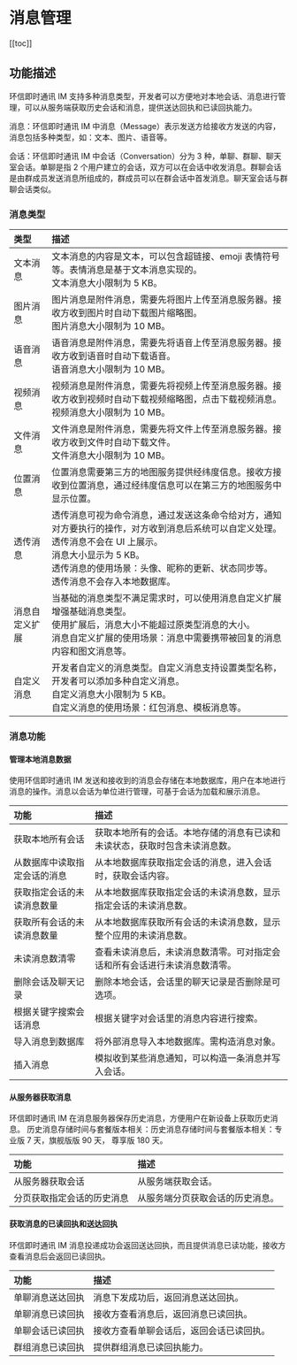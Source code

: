 # 消息管理

[[toc]]

## 功能描述

环信即时通讯 IM 支持多种消息类型，开发者可以方便地对本地会话、消息进行管理，可以从服务端获取历史会话和消息，提供送达回执和已读回执能力。

消息：环信即时通讯 IM 中消息（Message）表示发送方给接收方发送的内容，消息包括多种类型，如：文本、图片、语音等。

会话：环信即时通讯 IM 中会话（Conversation）分为 3 种，单聊、群聊、聊天室会话。单聊是指 2 个用户建立的会话，双方可以在会话中收发消息。群聊会话是由群成员发送消息所组成的，群成员可以在群会话中首发消息。聊天室会话与群聊会话类似。

### 消息类型

| 类型           | 描述                                                         |
| :------------- | :----------------------------------------------------------- |
| 文本消息       | 文本消息的内容是文本，可以包含超链接、emoji 表情符号等。表情消息是基于文本消息实现的。<br> 文本消息大小限制为 5 KB。 |
| 图片消息       | 图片消息是附件消息，需要先将图片上传至消息服务器。接收方收到图片时自动下载图片缩略图。<br> 图片消息大小限制为 10 MB。 |
| 语音消息       | 语音消息是附件消息，需要先将语音上传至消息服务器。接收方收到语音时自动下载语音。<br> 语音消息大小限制为 10 MB。 |
| 视频消息       | 视频消息是附件消息，需要先将视频上传至消息服务器。接收方收到视频时自动下载视频缩略图，点击下载视频消息。<br> 视频消息大小限制为 10 MB。 |
| 文件消息       | 文件消息是附件消息，需要先将文件上传至消息服务器。接收方收到文件时自动下载文件。<br> 文件消息大小限制为 10 MB。 |
| 位置消息       | 位置消息需要第三方的地图服务提供经纬度信息。接收方接收到位置消息，通过经纬度信息可以在第三方的地图服务中显示位置。 |
| 透传消息       | 透传消息可视为命令消息，通过发送这条命令给对方，通知对方要执行的操作，对方收到消息后系统可以自定义处理。透传消息不会在 UI 上展示。<br>  消息大小显示为 5 KB。<br> 透传消息的使用场景：头像、昵称的更新、状态同步等。<br> 透传消息不会存入本地数据库。 |
| 消息自定义扩展 | 当基础的消息类型不满足需求时，可以使用消息自定义扩展增强基础消息类型。<br> 使用扩展后，消息大小不能超过原类型消息的大小。<br> 消息自定义扩展的使用场景：消息中需要携带被回复的消息内容和图文消息等。 |
| 自定义消息     | 开发者自定义的消息类型。自定义消息支持设置类型名称，开发者可以添加多种自定义消息。<br> 自定义消息大小限制为 5 KB。<br> 自定义消息的使用场景：红包消息、模板消息等。 |

### 消息功能

#### 管理本地消息数据

使用环信即时通讯 IM 发送和接收到的消息会存储在本地数据库，用户在本地进行消息的操作。消息以会话为单位进行管理，可基于会话为加载和展示消息。

| 功能                         | 描述                                                         |
| :--------------------------- | :----------------------------------------------------------- |
| 获取本地所有会话             | 获取本地所有的会话。本地存储的消息有已读和未读状态，获取时包含未读消息数。 |
| 从数据库中读取指定会话的消息 | 从本地数据库获取指定会话的消息，进入会话时，获取会话内容。 |
| 获取指定会话的未读消息数量   | 从本地数据库获取指定会话的未读消息数，显示指定会话的未读消息数。 |
| 获取所有会话的未读消息数量   | 从本地数据库获取所有会话的未读消息数，显示整个应用的未读消息数。 |
| 未读消息数清零               | 查看未读消息后，未读消息数清零。可对指定会话和所有会话进行未读消息数清零。 |
| 删除会话及聊天记录           | 删除本地会话，会话里的聊天记录是否删除是可选项。             |
| 根据关键字搜索会话消息       | 根据关键字对会话里的消息内容进行搜索。                       |
| 导入消息到数据库             | 将外部消息导入本地数据库。需构造消息对象。 |
| 插入消息                     | 模拟收到某些消息通知，可以构造一条消息并写入会话。           |

#### 从服务器获取消息

环信即时通讯 IM 在消息服务器保存历史消息，方便用户在新设备上获取历史消息。
历史消息存储时间与套餐版本相关：历史消息存储时间与套餐版本相关：专业版 7 天，旗舰版版 90 天， 尊享版 180 天。

| 功能                       | 描述                                 |
| :------------------------- | :----------------------------------- |
| 从服务器获取会话           | 从服务端获取会话。               |
| 分页获取指定会话的历史消息 | 从服务端分页获取会话的历史消息。 |

#### 获取消息的已读回执和送达回执

环信即时通讯 IM 消息投递成功会返回送达回执，而且提供消息已读功能，接收方查看消息后会返回已读回执。

| 功能             | 描述                                   |
| :--------------- | :------------------------------------- |
| 单聊消息送达回执     | 消息下发成功后，返回消息送达回执。   |
| 单聊消息已读回执     | 接收方查看消息后，返回消息已读回执。 |
| 单聊会话已读回执 | 接收方查看单聊会话后，返回会话已读回执。             |
| 群组消息已读回执 | 提供群组消息已读回执能力。             |